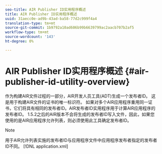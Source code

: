 ```yaml
---
seo-title: AIR Publisher ID实用程序概述
title: AIR Publisher ID实用程序概述
uuid: 31aecc0e-ad9b-43ad-ba58-77d2c999f4a4
translation-type: tm+mt
source-git-commit: 1b9792a10ad606b99b6639799ac2aacb707b2af5
workflow-type: tm+mt
source-wordcount: '143'
ht-degree: 0%

---
```



# AIR Publisher ID实用程序概述 {#air-publisher-id-utility-overview}

作为构建AIR文件过程的一部分，AIR开发人员工具(ADT)生成一个发布者ID。 这是用于构建AIR文件的证书的唯一标识符。 如果对多个AIR应用程序重用同一证书，它们将具有相同的发布者ID。AIR发布者ID实用程序用于计算AIR应用程序的发布者ID。 1.5.2之后的AIR版本不会将生成的发布者ID写入文件，因此，如果您使用的是AIR应用程序允许列表，则必须使用此工具确定发布者ID。

>[!NOTE]
>
>用于AIR允许列表实施的发布者ID与应用程序文件中应用程序发布者指定的发布者ID不同。 [!DNL application.xml]
